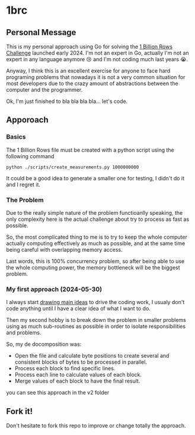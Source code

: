 # 1brc

## Personal Message

This is my personal approach using Go for solving the [1 Billion Rows Challenge](https://www.morling.dev/blog/one-billion-row-challenge/) launched early 2024. I'm not an expert in Go, actually I'm not an expert in any language anymore :cry: and I'm not coding much last years :sob:.

Anyway, I think this is an excellent exercise for anyone to face hard programing problems that nowadays it is not a very common situation for most developers due to the crazy amount of abstractions between the computer and the programmer.

Ok, I'm just finished to bla bla bla bla... let's code.

## Apporoach

### Basics

The 1 Billion Rows file must be created with a python script using the following command

```
python ./scripts/create_measurements.py 1000000000
```

It could be a good idea to generate a smaller one for testing, I didn't do it and I regret it.

### The Problem

Due to the really simple nature of the problem functioanlly speaking, the only complexity here is the actual challenge about try to process as fast as possible.

So, the most complicated thing to me is to try to keep the whole computer actually computing effectively as much as possible, and at the same time being careful with overlapping memory access.

Last words, this is 100% concurrency problem, so after being able to use the whole computing power, the memory bottleneck will be the biggest problem.

### My first approach (2024-05-30)

I always start [drawing main ideas](https://link.excalidraw.com/readonly/3Yp8PTdbYENO8o0pyTQQ?darkMode=true) to drive the coding work, I usualy don't code anything until I have a clear idea of what I want to do.

Then my second hobby is to break down the problem in smaller problems using as much sub-routines as possible in order to isolate responsibilities and problems.

So, my de docomposition was:

- Open the file and calculate byte positions to create several and consistent blocks of bytes to be processed in parallel.
- Process each block to find specific lines.
- Process each line to calculate values of each block.
- Merge values of each block to have the final result.

you can see this approach in the v2 folder

## Fork it!

Don't hesitate to fork this repo to improve or change totally the approach.
